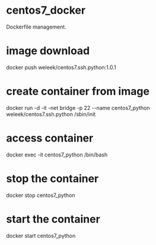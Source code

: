 # centos7_docker
Dockerfile management.

# image download
docker push weleek/centos7.ssh.python:1.0.1

# create container from image
docker run -d -it -net bridge -p 22 --name centos7_python weleek/centos7.ssh.python /sbin/init

# access container
docker exec -it centos7_python /bin/bash

# stop the container
docker stop centos7_python

# start the container
docker start centos7_python


